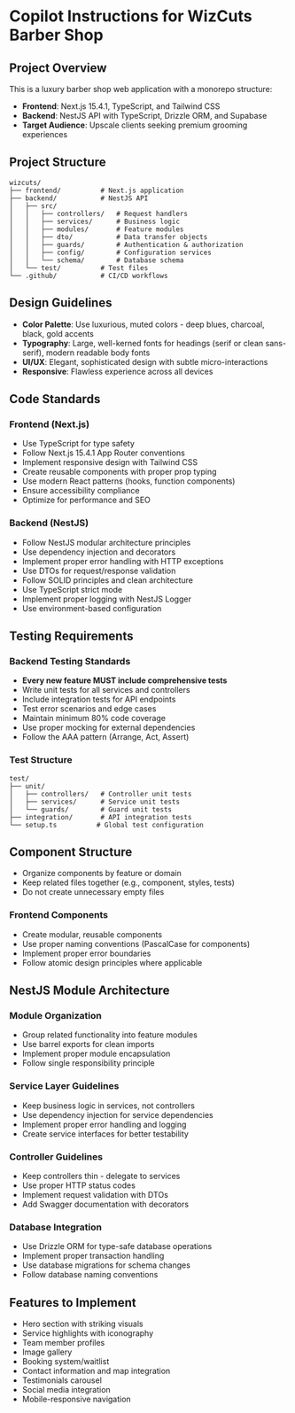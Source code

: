 # Copilot Instructions for WizCuts Barber Shop

<!-- Use this file to provide workspace-specific custom instructions to Copilot. For more details, visit https://code.visualstudio.com/docs/copilot/copilot-customization#_use-a-githubcopilotinstructionsmd-file -->

## Project Overview

This is a luxury barber shop web application with a monorepo structure:

- **Frontend**: Next.js 15.4.1, TypeScript, and Tailwind CSS
- **Backend**: NestJS API with TypeScript, Drizzle ORM, and Supabase
- **Target Audience**: Upscale clients seeking premium grooming experiences

## Project Structure

```
wizcuts/
├── frontend/          # Next.js application
├── backend/           # NestJS API
│   ├── src/
│   │   ├── controllers/   # Request handlers
│   │   ├── services/      # Business logic
│   │   ├── modules/       # Feature modules
│   │   ├── dto/           # Data transfer objects
│   │   ├── guards/        # Authentication & authorization
│   │   ├── config/        # Configuration services
│   │   └── schema/        # Database schema
│   └── test/          # Test files
└── .github/           # CI/CD workflows
```

## Design Guidelines

- **Color Palette**: Use luxurious, muted colors - deep blues, charcoal, black, gold accents
- **Typography**: Large, well-kerned fonts for headings (serif or clean sans-serif), modern readable
  body fonts
- **UI/UX**: Elegant, sophisticated design with subtle micro-interactions
- **Responsive**: Flawless experience across all devices

## Code Standards

### Frontend (Next.js)

- Use TypeScript for type safety
- Follow Next.js 15.4.1 App Router conventions
- Implement responsive design with Tailwind CSS
- Create reusable components with proper prop typing
- Use modern React patterns (hooks, function components)
- Ensure accessibility compliance
- Optimize for performance and SEO

### Backend (NestJS)

- Follow NestJS modular architecture principles
- Use dependency injection and decorators
- Implement proper error handling with HTTP exceptions
- Use DTOs for request/response validation
- Follow SOLID principles and clean architecture
- Use TypeScript strict mode
- Implement proper logging with NestJS Logger
- Use environment-based configuration

## Testing Requirements

### Backend Testing Standards

- **Every new feature MUST include comprehensive tests**
- Write unit tests for all services and controllers
- Include integration tests for API endpoints
- Test error scenarios and edge cases
- Maintain minimum 80% code coverage
- Use proper mocking for external dependencies
- Follow the AAA pattern (Arrange, Act, Assert)

### Test Structure

```
test/
├── unit/
│   ├── controllers/   # Controller unit tests
│   ├── services/      # Service unit tests
│   └── guards/        # Guard unit tests
├── integration/       # API integration tests
└── setup.ts          # Global test configuration
```

## Component Structure

- Organize components by feature or domain
- Keep related files together (e.g., component, styles, tests)
- Do not create unnecessary empty files

### Frontend Components

- Create modular, reusable components
- Use proper naming conventions (PascalCase for components)
- Implement proper error boundaries
- Follow atomic design principles where applicable

## NestJS Module Architecture

### Module Organization

- Group related functionality into feature modules
- Use barrel exports for clean imports
- Implement proper module encapsulation
- Follow single responsibility principle

### Service Layer Guidelines

- Keep business logic in services, not controllers
- Use dependency injection for service dependencies
- Implement proper error handling and logging
- Create service interfaces for better testability

### Controller Guidelines

- Keep controllers thin - delegate to services
- Use proper HTTP status codes
- Implement request validation with DTOs
- Add Swagger documentation with decorators

### Database Integration

- Use Drizzle ORM for type-safe database operations
- Implement proper transaction handling
- Use database migrations for schema changes
- Follow database naming conventions

## Features to Implement

- Hero section with striking visuals
- Service highlights with iconography
- Team member profiles
- Image gallery
- Booking system/waitlist
- Contact information and map integration
- Testimonials carousel
- Social media integration
- Mobile-responsive navigation
